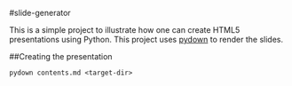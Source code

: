 #slide-generator

This is a simple project to illustrate how one can create HTML5 presentations using Python. This project uses [pydown](https://github.com/isnowfy/pydown) to render the slides.

##Creating the presentation

```pydown contents.md <target-dir>```